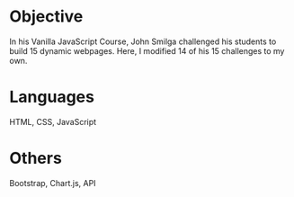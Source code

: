 # Objective
In his Vanilla JavaScript Course, John Smilga challenged his students to build 15 dynamic webpages. Here, I modified 14 of his 15 challenges to my own.  
# Languages
HTML, CSS, JavaScript
# Others
Bootstrap, Chart.js, API
